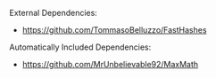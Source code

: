 External Dependencies:
- https://github.com/TommasoBelluzzo/FastHashes

Automatically Included Dependencies:
- https://github.com/MrUnbelievable92/MaxMath
